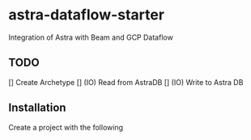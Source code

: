 # astra-dataflow-starter

Integration of Astra with Beam and GCP Dataflow

## TODO

[] Create Archetype
[] (IO) Read from AstraDB
[] (IO) Write to Astra DB

## Installation

Create a project with the following



